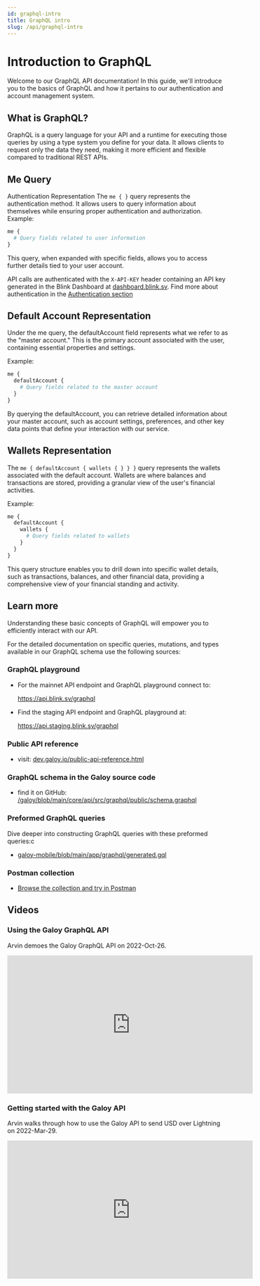 ```yaml
---
id: graphql-intro
title: GraphQL intro
slug: /api/graphql-intro
---
```


# Introduction to GraphQL
Welcome to our GraphQL API documentation! In this guide, we'll introduce you to the basics of GraphQL and how it pertains to our authentication and account management system.

## What is GraphQL?
GraphQL is a query language for your API and a runtime for executing those queries by using a type system you define for your data. It allows clients to request only the data they need, making it more efficient and flexible compared to traditional REST APIs.

## Me Query
Authentication Representation
The `me { }` query represents the authentication method. It allows users to query information about themselves while ensuring proper authentication and authorization.
Example:

```graphql
me {
  # Query fields related to user information
}
```
This query, when expanded with specific fields, allows you to access further details tied to your user account.

API calls are authenticated with the `X-API-KEY` header containing an API key generated in the Blink Dashboard at [dashboard.blink.sv](https://dashboard.blink.sv). Find more about authentication in the [Authentication section](/api/auth)


## Default Account Representation
Under the me query, the defaultAccount field represents what we refer to as the "master account." This is the primary account associated with the user, containing essential properties and settings.

Example:

```graphql
me {
  defaultAccount {
    # Query fields related to the master account
  }
}
```
By querying the defaultAccount, you can retrieve detailed information about your master account, such as account settings, preferences, and other key data points that define your interaction with our service.

## Wallets Representation
The `me { defaultAccount { wallets { } } }` query represents the wallets associated with the default account. Wallets are where balances and transactions are stored, providing a granular view of the user's financial activities.

Example:

```graphql
me {
  defaultAccount {
    wallets {
      # Query fields related to wallets
    }
  }
}
```
This query structure enables you to drill down into specific wallet details, such as transactions, balances, and other financial data, providing a comprehensive view of your financial standing and activity.

## Learn more
Understanding these basic concepts of GraphQL will empower you to efficiently interact with our API.

For the detailed documentation on specific queries, mutations, and types available in our GraphQL schema use the following sources:

### GraphQL playground

* For the mainnet API endpoint and GraphQL playground connect to:

  https://api.blink.sv/graphql

* Find the staging API endpoint and GraphQL playground at:

  https://api.staging.blink.sv/graphql

### Public API reference
* visit: [dev.galoy.io/public-api-reference.html](https://dev.galoy.io/public-api-reference.html)

### GraphQL schema in the Galoy source code
* find it on GitHub: [/galoy/blob/main/core/api/src/graphql/public/schema.graphql](https://github.com/GaloyMoney/blink/blob/main/core/api/src/graphql/public/schema.graphql)

### Preformed GraphQL queries
Dive deeper into constructing GraphQL queries with these preformed queries:c
* [galoy-mobile/blob/main/app/graphql/generated.gql](https://github.com/GaloyMoney/blink-mobile/blob/main/app/graphql/generated.gql)

### Postman collection
* [Browse the collection and try in Postman](/api/postman)

## Videos
### Using the Galoy GraphQL API
Arvin demoes the Galoy GraphQL API on 2022-Oct-26.

<iframe width="560" height="315" src="https://www.youtube.com/embed/RRdpKnFe8qQ" title="YouTube video player" frameborder="0" allow="accelerometer; autoplay; clipboard-write; encrypted-media; gyroscope; picture-in-picture; web-share" allowfullscreen></iframe>

### Getting started with the Galoy API

Arvin walks through how to use the Galoy API to send USD over Lightning on 2022-Mar-29.

<iframe width="560" height="315" src="https://www.youtube.com/embed/bp5Dc6Wvnbw" title="YouTube video player" frameborder="0" allow="accelerometer; autoplay; clipboard-write; encrypted-media; gyroscope; picture-in-picture; web-share" allowfullscreen></iframe>
